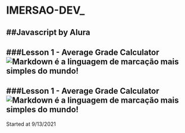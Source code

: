 # IMERSAO-DEV_
##Javascript by Alura
---
###Lesson 1 - Average Grade Calculator
![Markdown é a linguagem de marcação mais simples do mundo!]( link "Lesson 1 - Average Grade Calculator")
---
###Lesson 1 - Average Grade Calculator
![Markdown é a linguagem de marcação mais simples do mundo!]( link "Lesson 1 - Average Grade Calculator")
---
Started at 9/13/2021
